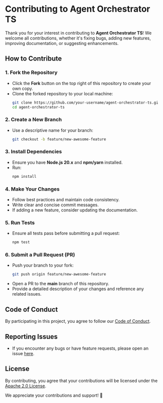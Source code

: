 # Contributing to Agent Orchestrator TS

Thank you for your interest in contributing to **Agent Orchestrator TS**! We welcome all contributions, whether it's fixing bugs, adding new features, improving documentation, or suggesting enhancements.

## How to Contribute

### 1. Fork the Repository
- Click the **Fork** button on the top right of this repository to create your own copy.
- Clone the forked repository to your local machine:
  ```sh
  git clone https://github.com/your-username/agent-orchestrator-ts.git
  cd agent-orchestrator-ts
  ```

### 2. Create a New Branch
- Use a descriptive name for your branch:
  ```sh
  git checkout -b feature/new-awesome-feature
  ```

### 3. Install Dependencies
- Ensure you have **Node.js 20.x** and **npm/yarn** installed.
- Run:
  ```sh
  npm install
  ```

### 4. Make Your Changes
- Follow best practices and maintain code consistency.
- Write clear and concise commit messages.
- If adding a new feature, consider updating the documentation.

### 5. Run Tests
- Ensure all tests pass before submitting a pull request:
  ```sh
  npm test
  ```

### 6. Submit a Pull Request (PR)
- Push your branch to your fork:
  ```sh
  git push origin feature/new-awesome-feature
  ```
- Open a PR to the **main** branch of this repository.
- Provide a detailed description of your changes and reference any related issues.

## Code of Conduct
By participating in this project, you agree to follow our [Code of Conduct](CODE_OF_CONDUCT.md).

## Reporting Issues
- If you encounter any bugs or have feature requests, please open an issue [here](https://github.com/your-username/agent-orchestrator-ts/issues).

## License
By contributing, you agree that your contributions will be licensed under the [Apache 2.0 License](LICENSE).

We appreciate your contributions and support! 🚀

